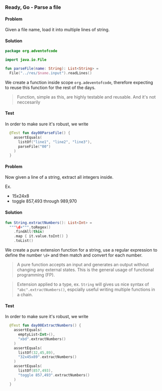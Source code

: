 ### Ready, Go - Parse a file

#### Problem

Given a file name, load it into multiple lines of string.

#### Solution

```kotlin
package org.adventofcode

import java.io.File

fun parseFile(name: String): List<String> =
  File("../res/$name.input").readLines()

```

We create a function inside scope `org.adeventofcode`, therefore expecting to reuse this function for the rest of the days. 

> Function, simple as this, are highly testable and reusable. And it's not neccesarily 

#### Test

In order to make sure it's robust, we write

```kotlin
  @Test fun day00ParseFile() {
    assertEquals(
      listOf("line1", "line2", "line3"),
      parseFile("00")
    )
  }
```

#### Problem

Now given a line of a string, extract all integers inside.

Ex. 

- 15x24x8
- toggle 857,493 through 989,970

#### Solution

```kotlin
fun String.extractNumbers(): List<Int> =
  """\d+""".toRegex()
    .findAll(this)
    .map { it.value.toInt() }
    .toList()
```

We create a pure extension function for a string, use a regular expression to define the number `\d+` and then match and convert for each number. 

> A pure function accepts an input and generates an output without changing any external states. This is the general usage of functional programming (FP).

> Extension applied to a type, ex. `String` will gives us nice syntax of `"abc".extractNumbers()`, espcially useful writing multiple functions in a chain. 


#### Test

In order to make sure it's robust, we write

```kotlin
  @Test fun day00ExtractNumbers() {
    assertEquals(
      emptyList<Int>(),
      "xbd".extractNumbers()
    )
    assertEquals(
      listOf(32,45,89),
      "32x45x89".extractNumbers()
    )
    assertEquals(
      listOf(857,493),
      "toggle 857,493".extractNumbers()
    )
  }
```

